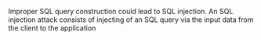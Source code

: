 Improper SQL query construction could lead to SQL injection. An SQL injection attack consists of injecting of an SQL query via the input data from the client to the application